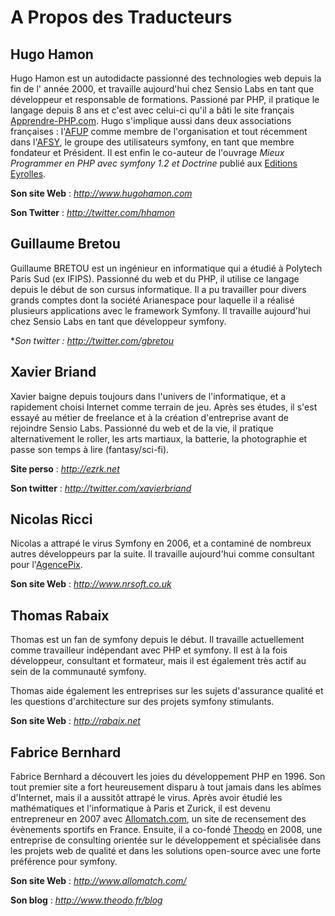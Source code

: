 A Propos des Traducteurs
========================

Hugo Hamon
----------

Hugo Hamon est un autodidacte passionné des technologies web depuis la fin de l' année 2000, et travaille aujourd'hui chez Sensio Labs en tant que développeur et responsable de formations. Passioné par PHP, il pratique le langage depuis 8 ans et c'est avec celui-ci qu'il a bâti le site français [Apprendre-PHP.com](http://www.apprendre-php.com). Hugo s'implique aussi dans deux associations françaises : l'[AFUP](http://www.afup.org) comme membre de l'organisation et tout récemment dans l'[AFSY](http://www.afsy.fr), le groupe des utilisateurs symfony, en tant que membre fondateur et Président. Il est enfin le co-auteur de l'ouvrage _Mieux Programmer en PHP avec symfony 1.2 et Doctrine_ publié aux [Editions Eyrolles](http://www.editions-eyrolles.com/Livre/9782212124941/symfony).

**Son site Web** : *http://www.hugohamon.com*

**Son Twitter** : *http://twitter.com/hhamon*

Guillaume Bretou
----------------

Guillaume BRETOU est un ingénieur en informatique qui a étudié à Polytech Paris Sud (ex IFIPS). Passionné du web et du PHP, il utilise ce langage depuis le début de son cursus informatique. Il a pu travailler pour divers grands comptes dont la société Arianespace pour laquelle il a réalisé plusieurs applications avec le framework Symfony. Il travaille aujourd'hui chez Sensio Labs en tant que développeur symfony.

**Son twitter : *http://twitter.com/gbretou**

Xavier Briand
-------------

Xavier baigne depuis toujours dans l'univers de l'informatique, et a rapidement choisi Internet comme terrain de jeu. Après ses études, il s'est essayé au métier de freelance et à la création d'entreprise avant de rejoindre Sensio Labs. Passionné du web et de la vie, il pratique alternativement le roller, les arts martiaux, la batterie, la photographie et passe son temps à lire (fantasy/sci-fi).

**Site perso** : *http://ezrk.net*

**Son twitter** : *http://twitter.com/xavierbriand*

Nicolas Ricci
-------------

Nicolas a attrapé le virus Symfony en 2006, et a contaminé de nombreux autres développeurs par la suite. Il travaille aujourd'hui comme consultant pour l'[AgencePix](http://blog.agencepix.com).

**Son site Web** : *http://www.nrsoft.co.uk*

Thomas Rabaix
-------------

Thomas est un fan de symfony depuis le début. Il travaille actuellement comme travailleur indépendant avec PHP et symfony. Il est à la fois développeur, consultant et formateur, mais il est également très actif au sein de la communauté symfony.

Thomas aide également les entreprises sur les sujets d'assurance qualité et les questions d'architecture sur des projets symfony stimulants.

**Son site Web** : *http://rabaix.net*

Fabrice Bernhard
----------------

Fabrice Bernhard a découvert les joies du développement PHP en 1996. Son tout premier site a fort heureusement disparu à tout jamais dans les abîmes d'Internet, mais il a aussitôt attrapé le virus. Après avoir étudié les mathématiques et l'informatique à Paris et Zurick, il est devenu entrepreneur en 2007 avec [Allomatch.com](http://www.allomatch.com), un site de recensement des évènements sportifs en France. Ensuite, il a co-fondé [Theodo](http://www.theodo.fr) en 2008, une entreprise de consulting orientée sur le développement et spécialisée dans les projets web de qualité et dans les solutions open-source avec une forte préférence pour symfony.

**Son site Web** : *http://www.allomatch.com/*

**Son blog** : *http://www.theodo.fr/blog*